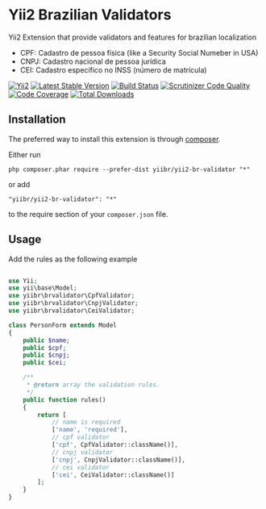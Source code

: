 Yii2 Brazilian Validators
=========================

Yii2 Extension that provide validators and features for brazilian localization

* CPF: Cadastro de pessoa física (like a Security Social Numeber in USA)
* CNPJ: Cadastro nacional de pessoa jurídica
* CEI: Cadastro específico no INSS (número de matrícula)

[![Yii2](https://img.shields.io/badge/Powered_by-Yii_Framework-green.svg?style=flat)](http://www.yiiframework.com/)
[![Latest Stable Version](https://poser.pugx.org/yiibr/yii2-br-validator/v/stable.png)](https://packagist.org/packages/yiibr/yii2-br-validator)
[![Build Status](https://travis-ci.org/yiibr/yii2-br-validator.svg?branch=master)](https://travis-ci.org/yiibr/yii2-br-validator)
[![Scrutinizer Code Quality](https://scrutinizer-ci.com/g/yiibr/yii2-br-validator/badges/quality-score.png?b=master)](https://scrutinizer-ci.com/g/yiibr/yii2-br-validator/?branch=master)
[![Code Coverage](https://scrutinizer-ci.com/g/yiibr/yii2-br-validator/badges/coverage.png?b=master)](https://scrutinizer-ci.com/g/yiibr/yii2-br-validator/?branch=master)
[![Total Downloads](https://poser.pugx.org/yiibr/yii2-br-validator/downloads.png)](https://packagist.org/packages/yiibr/yii2-br-validator)

Installation
------------

The preferred way to install this extension is through [composer](http://getcomposer.org/download/).

Either run

```
php composer.phar require --prefer-dist yiibr/yii2-br-validator "*"
```

or add

```
"yiibr/yii2-br-validator": "*"
```

to the require section of your `composer.json` file.

Usage
-----
Add the rules as the following example


```php

use Yii;
use yii\base\Model;
use yiibr\brvalidator\CpfValidator;
use yiibr\brvalidator\CnpjValidator;
use yiibr\brvalidator\CeiValidator;

class PersonForm extends Model
{
	public $name;
	public $cpf;
	public $cnpj;
	public $cei;

	/**
	 * @return array the validation rules.
	 */
	public function rules()
	{
		return [
			// name is required
			['name', 'required'],
			// cpf validator
			['cpf', CpfValidator::className()],
			// cnpj validator
			['cnpj', CnpjValidator::className()],
			// cei validator
			['cei', CeiValidator::className()]
		];
	}
}
```
